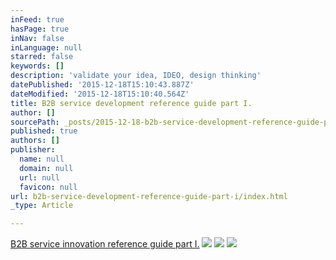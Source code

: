 ```yaml
---
inFeed: true
hasPage: true
inNav: false
inLanguage: null
starred: false
keywords: []
description: 'validate your idea, IDEO, design thinking'
datePublished: '2015-12-18T15:10:43.887Z'
dateModified: '2015-12-18T15:10:40.564Z'
title: B2B service development reference guide part I.
author: []
sourcePath: _posts/2015-12-18-b2b-service-development-reference-guide-part-i.md
published: true
authors: []
publisher:
  name: null
  domain: null
  url: null
  favicon: null
url: b2b-service-development-reference-guide-part-i/index.html
_type: Article

---
```

[B2B service innovation reference guide part I.][0]
![](https://s3-us-west-2.amazonaws.com/the-grid-img/p/7ae260fc2ef3fb8f61c528de13a50fb6e94a5766.jpg)
![](https://the-grid-user-content.s3-us-west-2.amazonaws.com/6170043d-7f38-492f-8488-6975dddde415.jpg)
![](https://the-grid-user-content.s3-us-west-2.amazonaws.com/c764d9e4-26ed-4aa5-a4b1-4db79d9e0f9b.jpg)

[0]: http://www.slideshare.net/tiborzahorecz7/b2b-reference-guide-for-company-makers